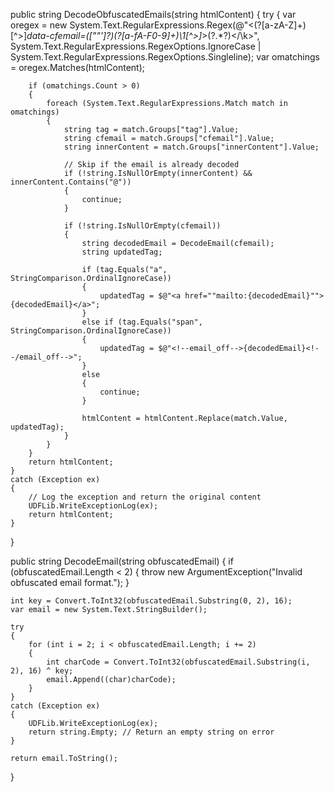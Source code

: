 public string DecodeObfuscatedEmails(string htmlContent)
{
    try
    {
        var oregex = new System.Text.RegularExpressions.Regex(@"<(?<tag>[a-zA-Z]+)[^>]*data-cfemail=([\""']?)(?<cfemail>[a-fA-F0-9]+)\1[^>]*>(?<innerContent>.*?)</\k<tag>>", System.Text.RegularExpressions.RegexOptions.IgnoreCase | System.Text.RegularExpressions.RegexOptions.Singleline);
        var omatchings = oregex.Matches(htmlContent);

        if (omatchings.Count > 0)
        {
            foreach (System.Text.RegularExpressions.Match match in omatchings)
            {
                string tag = match.Groups["tag"].Value;
                string cfemail = match.Groups["cfemail"].Value;
                string innerContent = match.Groups["innerContent"].Value;

                // Skip if the email is already decoded
                if (!string.IsNullOrEmpty(innerContent) && innerContent.Contains("@"))
                {
                    continue;
                }

                if (!string.IsNullOrEmpty(cfemail))
                {
                    string decodedEmail = DecodeEmail(cfemail);
                    string updatedTag;

                    if (tag.Equals("a", StringComparison.OrdinalIgnoreCase))
                    {
                        updatedTag = $@"<a href=""mailto:{decodedEmail}"">{decodedEmail}</a>";
                    }
                    else if (tag.Equals("span", StringComparison.OrdinalIgnoreCase))
                    {
                        updatedTag = $@"<!--email_off-->{decodedEmail}<!--/email_off-->";
                    }
                    else
                    {
                        continue;
                    }

                    htmlContent = htmlContent.Replace(match.Value, updatedTag);
                }
            }
        }
        return htmlContent;
    }
    catch (Exception ex)
    {
        // Log the exception and return the original content
        UDFLib.WriteExceptionLog(ex);
        return htmlContent;
    }
}

public string DecodeEmail(string obfuscatedEmail)
{
    if (obfuscatedEmail.Length < 2)
    {
        throw new ArgumentException("Invalid obfuscated email format.");
    }

    int key = Convert.ToInt32(obfuscatedEmail.Substring(0, 2), 16);
    var email = new System.Text.StringBuilder();

    try
    {
        for (int i = 2; i < obfuscatedEmail.Length; i += 2)
        {
            int charCode = Convert.ToInt32(obfuscatedEmail.Substring(i, 2), 16) ^ key;
            email.Append((char)charCode);
        }
    }
    catch (Exception ex)
    {
        UDFLib.WriteExceptionLog(ex);
        return string.Empty; // Return an empty string on error
    }

    return email.ToString();
}